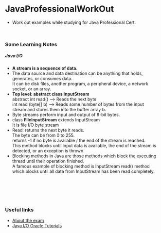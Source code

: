# JavaProfessionalWorkOut
* Work out examples while studying for Java Professional Cert. 


&nbsp;

### Some Learning Notes ###
##### Java I/O #####
* **A stream is a sequence of data**.
* The data source and data destination can be anything that holds, generates, or consumes data.   
It can be disk files, another program, a peripheral device, a network socket, or an array.
* **Top level: abstract class InputStream**  
abstract int read() --> Reads the next byte  
int	read (byte[] b) --> Reads some number of bytes from the input stream and stores them into the buffer array b.  
* Byte streams perform input and output of 8-bit bytes. 
* class **FileInputStream** extends InputStream  
It is file I/O byte stream
* Read: returns the next byte it reads.   
The byte can be from 0 to 255.   
returns -1 if no byte is available / the end of the stream is reached.   
This method blocks until input data is available, the end of the stream is detected, or an exception is thrown.   
* Blocking methods in Java are those methods which block the executing thread until their operation finished.  
A famous example of blocking method is InputStream read() method which blocks until all data from InputStream has been read
completely. 


&nbsp;


&nbsp;
----
### Useful links ###
* [About the exam](https://education.oracle.com/java-se-8-programmer-ii/pexam_1Z0-809)
* [Java I/O Oracle Tutorials](https://docs.oracle.com/javase/tutorial/essential/io/index.html)


